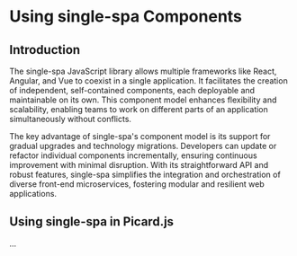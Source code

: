 # Using single-spa Components

## Introduction

The single-spa JavaScript library allows multiple frameworks like React, Angular, and Vue to coexist in a single application. It facilitates the creation of independent, self-contained components, each deployable and maintainable on its own. This component model enhances flexibility and scalability, enabling teams to work on different parts of an application simultaneously without conflicts.

The key advantage of single-spa's component model is its support for gradual upgrades and technology migrations. Developers can update or refactor individual components incrementally, ensuring continuous improvement with minimal disruption. With its straightforward API and robust features, single-spa simplifies the integration and orchestration of diverse front-end microservices, fostering modular and resilient web applications.

## Using single-spa in Picard.js

...
